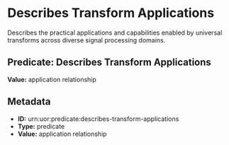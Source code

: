 # Describes Transform Applications

Describes the practical applications and capabilities enabled by universal transforms across diverse signal processing domains.

## Predicate: Describes Transform Applications

**Value:** application relationship

## Metadata

- **ID:** urn:uor:predicate:describes-transform-applications
- **Type:** predicate
- **Value:** application relationship
